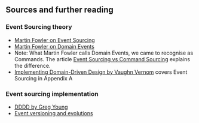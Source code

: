 ## Sources and further reading

### Event Sourcing theory

- [Martin Fowler on Event Sourcing](http://www.martinfowler.com/eaaDev/EventSourcing.html)
- [Martin Fowler on Domain Events](http://www.martinfowler.com/eaaDev/DomainEvent.html)
- Note: What Martin Fowler calls Domain Events, we came to recognise as Commands. The article [Event Sourcing vs Command Sourcing](http://thinkbeforecoding.com/post/2013/07/28/Event-Sourcing-vs-Command-Sourcing) explains the difference.
- [Implementing Domain-Driven Design by Vaughn Vernom](https://vaughnvernon.co/?page_id=168) covers Event Sourcing in Appendix A

### Event sourcing implementation

- [DDDD by Greg Young](http://abdullin.com/storage/uploads/2010/04/2010-04-16_DDDD_Drafts_by_Greg_Young.pdf)
- [Event versioning and evolutions](http://bliki.abdullin.com/event-sourcing/versioning)

